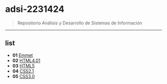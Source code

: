 # adsi-2231424
> Repositorio Análisis y Desarrollo de Sistemas de Información
--- 
## list

- **01** [Emmet](/01-emmet/)
- **02** [HTML4.01](02-html4.01/)
- **03** [HTML5](02-htm5/)
- **04** [CSS2.1](04-css2.1/)
- **05** [CSS3.0](05-css3/)